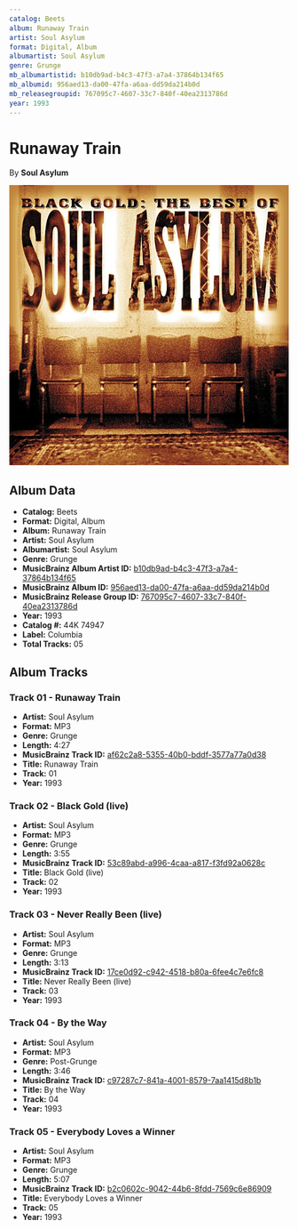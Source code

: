 ```yaml
---
catalog: Beets
album: Runaway Train
artist: Soul Asylum
format: Digital, Album
albumartist: Soul Asylum
genre: Grunge
mb_albumartistid: b10db9ad-b4c3-47f3-a7a4-37864b134f65
mb_albumid: 956aed13-da00-47fa-a6aa-dd59da214b0d
mb_releasegroupid: 767095c7-4607-33c7-840f-40ea2313786d
year: 1993
---
```


# Runaway Train

By **Soul Asylum**

![](../../assets/beetscovers/Soul_Asylum-Runaway_Train.jpg)

## Album Data

- **Catalog:** Beets
- **Format:** Digital, Album
- **Album:** Runaway Train
- **Artist:** Soul Asylum
- **Albumartist:** Soul Asylum
- **Genre:** Grunge
- **MusicBrainz Album Artist ID:** [b10db9ad-b4c3-47f3-a7a4-37864b134f65](https://musicbrainz.org/artist/b10db9ad-b4c3-47f3-a7a4-37864b134f65)
- **MusicBrainz Album ID:** [956aed13-da00-47fa-a6aa-dd59da214b0d](https://musicbrainz.org/release/956aed13-da00-47fa-a6aa-dd59da214b0d)
- **MusicBrainz Release Group ID:** [767095c7-4607-33c7-840f-40ea2313786d](https://musicbrainz.org/release-group/767095c7-4607-33c7-840f-40ea2313786d)
- **Year:** 1993
- **Catalog #:** 44K 74947
- **Label:** Columbia
- **Total Tracks:** 05

## Album Tracks

### Track 01 - Runaway Train

- **Artist:** Soul Asylum
- **Format:** MP3
- **Genre:** Grunge
- **Length:** 4:27
- **MusicBrainz Track ID:** [af62c2a8-5355-40b0-bddf-3577a77a0d38](https://musicbrainz.org/recording/af62c2a8-5355-40b0-bddf-3577a77a0d38)
- **Title:** Runaway Train
- **Track:** 01
- **Year:** 1993

### Track 02 - Black Gold (live)

- **Artist:** Soul Asylum
- **Format:** MP3
- **Genre:** Grunge
- **Length:** 3:55
- **MusicBrainz Track ID:** [53c89abd-a996-4caa-a817-f3fd92a0628c](https://musicbrainz.org/recording/53c89abd-a996-4caa-a817-f3fd92a0628c)
- **Title:** Black Gold (live)
- **Track:** 02
- **Year:** 1993

### Track 03 - Never Really Been (live)

- **Artist:** Soul Asylum
- **Format:** MP3
- **Genre:** Grunge
- **Length:** 3:13
- **MusicBrainz Track ID:** [17ce0d92-c942-4518-b80a-6fee4c7e6fc8](https://musicbrainz.org/recording/17ce0d92-c942-4518-b80a-6fee4c7e6fc8)
- **Title:** Never Really Been (live)
- **Track:** 03
- **Year:** 1993

### Track 04 - By the Way

- **Artist:** Soul Asylum
- **Format:** MP3
- **Genre:** Post-Grunge
- **Length:** 3:46
- **MusicBrainz Track ID:** [c97287c7-841a-4001-8579-7aa1415d8b1b](https://musicbrainz.org/recording/c97287c7-841a-4001-8579-7aa1415d8b1b)
- **Title:** By the Way
- **Track:** 04
- **Year:** 1993

### Track 05 - Everybody Loves a Winner

- **Artist:** Soul Asylum
- **Format:** MP3
- **Genre:** Grunge
- **Length:** 5:07
- **MusicBrainz Track ID:** [b2c0602c-9042-44b6-8fdd-7569c6e86909](https://musicbrainz.org/recording/b2c0602c-9042-44b6-8fdd-7569c6e86909)
- **Title:** Everybody Loves a Winner
- **Track:** 05
- **Year:** 1993

